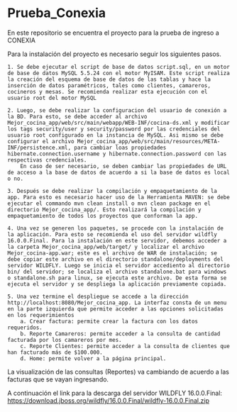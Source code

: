# Prueba_Conexia

En este repositorio se encuentra el proyecto para la prueba de ingreso a CONEXIA

Para la instalación del proyecto es necesario seguir los siguientes pasos.
	
	1. Se debe ejecutar el script de base de datos script.sql, en un motor de base de datos MySQL 5.5.24 con el motor MyISAM. Este script realiza la creación del esquema de base de datos de las tablas y hace la inserción de datos paramétricos, tales como clientes, camareros, cocineros y mesas. Se recomienda realizar esta ejecución con el usuario root del motor MySQL
	
	2. Luego, se debe realizar la configuracion del usuario de conexión a la BD. Para esto, se debe acceder al archivo Mejor_cocina_app/web/src/main/webapp/WEB-INF/cocina-ds.xml y modificar los tags security/user y security/password por las credenciales del usuario root configurado en la instancia de MySQL. Asi mismo se debe configurar el archivo Mejor_cocina_app/web/src/main/resources/META-INF/persistence.xml, para cambiar loas propiedades hibernate.connection.username y hibernate.connection.password con las respectivas credenciales.
		En caso de ser necesario, se deben cambiar las propiedades de URL de acceso a la base de datos de acuerdo a si la base de datos es local o no.
	
	3. Después se debe realizar la compilación y empaquetamiento de la app. Para esto es necesario hacer uso de la Herramienta MAVEN: se debe ejecutar el commando mvn clean install o mvn clean package en el directorio Mejor_cocina_app/. Esto realizará la compilación y empaquetamiento de todos los proyectos que conforman la app.
	
	4. Una vez se generen los paquetes, se procede con la instalación de la aplicación. Para esto se recomienda el uso del servidor wildfly 16.0.0.Final. Para la instalación en este servidor, debemos acceder a la carpeta Mejor_cocina_app/web/target/ y localizar el archivo Mejor_cocina-app.war; este es el archivo de WAR de instalación; se debe copiar este archivo en el directorio standalone/deployments del servidor WILDFLY. Luego se inicia el servidor accediento al directorio bin/ del servidor; se localiza el archivo standalone.bat para windows o standalone.sh para linux, se ejecuta este archivo. De esta forma se ejecuta el servidor y se despliega la aplicación previamente copiada.
	
	5. Una vez termine el despliegue se accede a la dirección http://localhost:8080/Mejor_cocina_app. La interfaz consta de un menu en la parte izquierda que permite acceder a las opciones solicitadas en los requerimientos 
		a. Crear factura: permite crear la factura con los datos requeridos.
		b. Reporte Camareros: permite acceder a la consulta de cantidad facturada por los camareros por mes.
		c. Reporte Clientes: permite acceder a la consulta de clientes que han facturado más de $100.000.
		d. Home: permite volver a la página principal.
	
La visualización de las consultas (Reportes) va cambiando de acuerdo a las facturas que se vayan ingresando.

A continuación el link para la descarga del servidor WILDFLY 16.0.0.Final: https://download.jboss.org/wildfly/16.0.0.Final/wildfly-16.0.0.Final.zip
		
		
		


